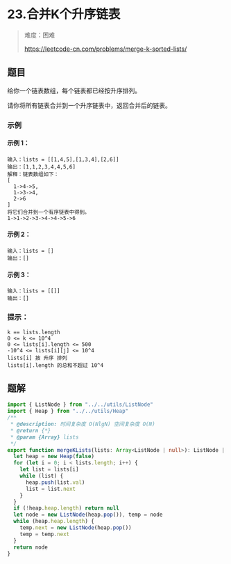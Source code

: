 # 23.合并K个升序链表

> 难度：困难
>
> https://leetcode-cn.com/problems/merge-k-sorted-lists/

## 题目

给你一个链表数组，每个链表都已经按升序排列。

请你将所有链表合并到一个升序链表中，返回合并后的链表。

### 示例

#### 示例 1：

```
输入：lists = [[1,4,5],[1,3,4],[2,6]]
输出：[1,1,2,3,4,4,5,6]
解释：链表数组如下：
[
  1->4->5,
  1->3->4,
  2->6
]
将它们合并到一个有序链表中得到。
1->1->2->3->4->4->5->6
```

#### 示例 2：

```
输入：lists = []
输出：[]
```

#### 示例 3：

```
输入：lists = [[]]
输出：[]
```

### 提示：

```
k == lists.length
0 <= k <= 10^4
0 <= lists[i].length <= 500
-10^4 <= lists[i][j] <= 10^4
lists[i] 按 升序 排列
lists[i].length 的总和不超过 10^4
```

## 题解

```typescript
import { ListNode } from "../../utils/ListNode"
import { Heap } from "../../utils/Heap"
/**
 * @description: 时间复杂度 O(NlgN) 空间复杂度 O(N)
 * @return {*}
 * @param {Array} lists
 */
export function mergeKLists(lists: Array<ListNode | null>): ListNode | null {
  let heap = new Heap(false)
  for (let i = 0; i < lists.length; i++) {
    let list = lists[i]
    while (list) {
      heap.push(list.val)
      list = list.next
    }
  }
  if (!heap.heap.length) return null
  let node = new ListNode(heap.pop()), temp = node
  while (heap.heap.length) {
    temp.next = new ListNode(heap.pop())
    temp = temp.next
  }
  return node
}
```